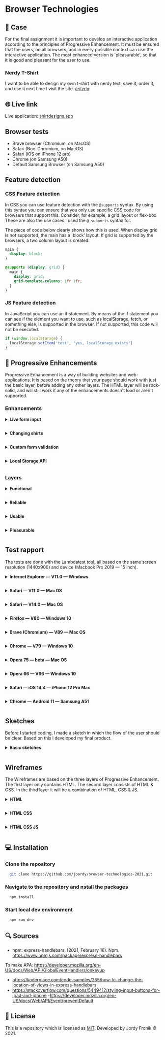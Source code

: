 # Browser Technologies

## 🔦 **Case**

For the final assignment it is important to develop an interactive application according to the principles of Progressive Enhancement. It must be ensured that the users, on all browsers, and in every possible context can use the interactive application. The most enhanced version is 'pleasurable', so that it is good and pleasant for the user to use.

### **Nerdy T-Shirt**

I want to be able to design my own t-shirt with nerdy text, save it, order it, and use it next time I visit the site. [_criteria_](https://github.com/cmda-minor-web/browser-technologies-2021/blob/master/course/Usecase-t-nerdy-shirt.md)

## 🌐 **Live link**

Live application: [shirtdesigns.app](https://shirtdesigns.herokuapp.com/)

## **Browser tests**

- Brave browser (Chromium, on MacOS)
- Safari (Non-Chromium, on MacOS)
- Safari (iOS on iPhone 12 pro)
- Chrome (on Samsung A50)
- Default Samsung Browser (on Samsung A50)

## **Feature detection**

### **CSS Feature detection**

In CSS you can use feature detection with the `@supports` syntax. By using this syntax you can ensure that you only use specific CSS code for browsers that support this. Consider, for example, a grid layout or flex-box. These are also the use cases I used the `@ supports` syntax for.

The piece of code below clearly shows how this is used. When display grid is not supported, the main has a 'block' layout. If grid is supported by the browsers, a two column layout is created.

```css
main {
  display: block;
}

@supports (display: grid) {
  main {
    display: grid;
    grid-template-columns: 1fr 1fr;
  }
}
```

### **JS Feature detection**

In JavaScript you can use an if statement. By means of the if statement you can see if the element you want to use, such as localStorage, fetch, or something else, is supported in the browser. If not supported, this code will not be executed.

```js
if (window.localStorage) {
  localStorage.setItem('test', 'yes, localStorage exists')
}
```

## 🚀 **Progressive Enhancements**

Progressive Enhancement is a way of building websites and web-applications. It is based on the theory that your page should work with just the basic layer, before adding any other layers. The HTML layer will be rock-solid, and will still work if any of the enhancements doesn't load or aren't supported.

### **Enhancements**

<details style="margin: 1em 0;">
  <summary style="margin: 1em 0; font-weight: 700;">Live form input</summary>

As a JavaScript enhancement I added a live form input, which means that the text that the user passes on, what they want on the shirt, is shown on the shirt in real time. This gives you as a user an idea of what the product will look like. Also when you press the radio button with the label black, the text-color will change to black, and vice versa.

This value below select all the elements you need from your HTML. Based on the `change` event, the displayed text color on the t-shirt will change to the selected color. The text will be displayed with the `onkeyup` event, which means on every key-press, the value will be updated.

```js
const liveInputField = () => {
  const printInput = document.querySelector('#printInput')
  const textPrint = document.querySelector('#textPrint')
  const textBlack = document.querySelector('input[value="black"]')
  const textWhite = document.querySelector('input[value="white"]')

  textBlack.addEventListener('change', (event) => {
    console.log(textBlack.value)
    textPrint.style.color = 'black'
  })

  textWhite.addEventListener('change', (event) => {
    console.log(textWhite.value)
    textPrint.style.color = 'white'
  })

  printInput.onkeyup = function () {
    textPrint.innerHTML = this.value
  }
}
```

</details>

<details style="margin: 1em 0;">
  <summary style="margin: 1em 0; font-weight: 700;">Changing shirts</summary>

When the user has chosen a specific color for his or her t-shirt, it is immediately displayed to the user using JavaScript. This makes it immediately clear what color the user has chosen.

With the function `shirtColorPicker` will be a default t-shirt color set. Because black is the first on the list, the default t-shirt color will be set to black. When the `colorValue` changes with the `change` event, the function `showCorrectShirt` updates the images and put a `display: block` on the chosen color. The rest of the images will get the property `display: none`, done with the `changeColors` function.

```js
const shirtColorPicker = () => {
  const colorValue = document.querySelector('#colorInput')
  const shirts = document.querySelectorAll('.shirts')
  const selectedShirt = document.querySelector(`.${colorValue.value}`)

  if (colorValue.value === 'black') {
    changeColors(shirts)
    selectedShirt.style.display = 'block'
    selectedShirt.style.maxWidth = '100%'
    selectedShirt.style.marginLeft = '0'
    selectedShirt.childNodes[3].style.width = '100%'
  }

  colorValue.addEventListener('change', showCorrectShirt)
}

const showCorrectShirt = () => {
  const colorValue = document.querySelector('#colorInput')
  const shirts = document.querySelectorAll('.shirts')
  const selectedShirt = document.querySelector(`.${colorValue.value}`)

  switch (colorValue.value) {
    default:
      changeColors(shirts)
      selectedShirt.style.display = 'block'
      selectedShirt.style.maxWidth = '100%'
      selectedShirt.style.margin = '0'
      selectedShirt.childNodes[3].style.width = '100%'
  }
}

const changeColors = (shirts) => {
  shirts.forEach((item) => {
    item.style.display = 'none'
  })
}
```

</details>

<details style="margin: 1em 0;">
  <summary style="margin: 1em 0; font-weight: 700;">Custom form validation</summary>

By disabling the standard form validation of HTML with javascript, and writing his own patterns for this, the user is obliged to write specific information in the input fields. For example, a name must match at least 2 characters, and an e-mail address must contain a '@' and '.'.

With the `productFormValidator` and `cartFormValidator` functions I created a custom form validator based on different statements. I removed the HTML validator & required attributes, to have a working JavaScript version. When the form will be submitted, the function will run through the different statements to check if everything is valid. When there is a input not valid, there will be a message added to the error box, and displayed on the user's screen. When all the checks are valid, and the error box will be empty, the form will be submitted.

```javascript
const productFormValidator = () => {
  const errorElement = document.getElementById('error')

  document.forms['productCart'].noValidate = true
  document.forms['productCart']['print'].required = false

  document.forms['productCart'].addEventListener('submit', (e) => {
    let errors = []

    if (printInput.value === '' || printInput.value == null) {
      errors.push('A print with more than 3 characters is required')
      printInput.focus()
    } else if (printInput.value.length < 3) {
      errors.push(
        `Your print is to short. Please fill in a print with minimal 3 characters`
      )
      printInput.focus()
    }

    if (errors.length > 0) {
      e.preventDefault()
      errorElement.innerText = errors.join(', ')
      errorElement.style.visibility = 'visible'
    }
  })
}
```

</details>

<details style="margin: 1em 0;">
  <summary style="margin: 1em 0; font-weight: 700;">Local Storage API</summary>

With the help of local storage, it is possible for the user to, once they have designed a shirt and sent it to the confirmation page, all information is stored in the local storage, so that they can come back here at a later time. to continue working with them. The local storage is emptied when the shirts are ordered.

After checking if localStorage exists, the script first checks if there is already a value defined inside the storage. When there is no local storage defined, and the order button is pressed, the function to store all the information inside localStorage will run. It will grap all the values from HTML with the `document.querySelector().value` and store these inside the localStorage of the browser. When localStorage is defined, but empty, it will place default values for the t-shirt color, text color and size with the `placeDefault` function. When localStorage is defined with specific values, the values will be stored in HTML with the `getOrderDetails` function.

```js
const SaveToLocalStorage = () => {
  if (window.localStorage) {
    let orderButton = document.querySelector('#orderButton')
    checkIfLocalIsDefined()
    orderButton.addEventListener('click', storeOrderDetails)
  }
}

const checkIfLocalIsDefined = () => {
  if (localStorage.getItem('ShirtColor') === null) {
    placeDefault()
  } else {
    getOrderDetails()
  }
}

const storeOrderDetails = () => {
  let color = document.querySelector('#colorInput').value
  let print = document.querySelector('#printInput').value
  let colorPrint = document.querySelector('input[type="radio"]:checked').value
  let size = document.querySelector('#size').value

  localStorage.setItem('ShirtColor', {
    color: '#ffffff',
    print: 'abc weg er mee',
  })

  localStorage.setItem('ShirtColor', color)
  localStorage.setItem('ShirtPrint', print)
  localStorage.setItem('ShirtColorPrint', colorPrint)
  localStorage.setItem('ShirtSize', size)
}

const getOrderDetails = () => {
  let color = localStorage.getItem('ShirtColor')
  let print = localStorage.getItem('ShirtPrint')
  let colorPrint = localStorage.getItem('ShirtColorPrint')
  let size = localStorage.getItem('ShirtSize')
  document.querySelector('#colorInput').value = color
  document.querySelector('#printInput').value = print
  document.querySelector('#size').value = size
  document.querySelector('#textPrint').innerHTML = colorPrint
  document.querySelector('input[type="radio"]').removeAttribute('checked')
  document.querySelector(`input[value="${colorPrint}"]`).checked = true
  document.querySelector('.shirts').style.display = 'none'
  document.querySelector(`.${color}`).style.display = 'block'
  document.querySelector(`.${color}`).style.maxWidth = 'unset'
  document.querySelector('#textPrint').style.color = colorPrint
}

const placeDefault = () => {
  document.querySelector('#colorInput').value = 'black'
  document.querySelector(`input[value="white"]`).checked = true
  document.querySelector('#size').value = 'm'
}
```

</details>

### **Layers**

<details style="margin: 1em 0;">
  <summary style="margin: 1em 0; font-weight: 700;">Functional</summary>

- HTML content works properly
- User can order t-shirt using form
- User can log in to add shirt to profile

The functional/Reliable layer only contains HTML. The site doesn't look that nice, but it will still work for the user. He can still customize a nerdy T-shirt and order it. The core functionality still works, but isn't that lovely to see.

</details>

<details style="margin: 1em 0;">
  <summary style="margin: 1em 0; font-weight: 700;">Reliable</summary>
  
  - Form validation works, user can't make small mistakes

The reliable layer is still pure html, but every HTML will be supported by the browser. For example, the images can be viewed and other html elements, such as `<details>`, are supported by the browser. Although it is not yet perfect. Some important elements are missing, so the website is not yet missing works optimally. Also the basic styling will be added, not every browser supports grid or flex-box, so it will be displayed as blocks. The form will be validated with the basic HTML validations, such as required, and correct type of E-mail address.

</details>

<details style="margin: 1em 0;">
  <summary style="margin: 1em 0; font-weight: 700;">Usable</summary>

- CSS adds extra styling

The usable layer is easy to use for the customer. All the HTML elements will be styled. The browser supports all the CSS selectors, and will add grid or flex-box to the layout. It already looks way better than the reliable layer, and is usable for the customer. Also buttons will be disabled when they aren't in use.

</details>

<details style="margin: 1em 0;">
  <summary style="margin: 1em 0; font-weight: 700;">Pleasurable</summary>

- Print will be displayed on shirt
- User can remove shirt by using swipe gestures on phone

The pleasurable layer contains functions that aren't necessary, but fun to use for the customer. There is a live input for the t-shirt, to display the print-text, directly on the t-shirt. Also the image of the t-shirt will be changed to the selected color. There is also a form validator which checks if you fill in a correct user ID, e-mail address, print and names. Not necessary, but definitely helpful. Also, when a customer designed a t-shirt, placed it in the shopping cart, and comes back later, the filled in details of this specific shirt will be stored on the product page.

</details>

## **Test rapport**

The tests are done with the Lambdatest tool, all based on the same screen resolution (1440x900) and device (Macbook Pro 2019 — 15 inch).

<details style="margin: 1em 0;">
  <summary style="margin: 1em 0; font-weight: 700;">Internet Explorer — V11.0 — Windows</summary>

Based on the test results (see screenshots below) I can conclude that my app is somewhat workable for Internet Explorer, but especially the menu here is difficult.

![Internet Explorer — V11.0 — Windows](https://user-images.githubusercontent.com/48051912/113212430-081fd700-9277-11eb-91a1-92875e6a3123.png)

</details>

<details style="margin: 1em 0;">
  <summary style="margin: 1em 0; font-weight: 700;">Safari — V11.0 — Mac OS</summary>
  
  This older version of Safari has a good support. It works exactly the same as the newest version (currently: 14.0). Only difference is the Pixel Per Inch, which is higher on the new version (based on same screen resolution).

![saf11](https://user-images.githubusercontent.com/48051912/113212547-33a2c180-9277-11eb-91ba-c1799e2e7820.png)

</details>

<details style="margin: 1em 0;">
  <summary style="margin: 1em 0; font-weight: 700;">Safari — V14.0 — Mac OS</summary>
  
During the developing process I've mainly worked with this browser (Safari) and Brave, so I'm not surprised with the looks of the application. All the functionalities work properly, and there isn't a small bug that doesn't work with this browser.

![saf14](https://user-images.githubusercontent.com/48051912/113212557-37cedf00-9277-11eb-89c7-bf2a7aeb535d.png)

</details>

<details style="margin: 1em 0;">
  <summary style="margin: 1em 0; font-weight: 700;">Firefox — V80 — Windows 10</summary>

On the slightly older version of FireFox the application still works fine. Only has it the same problem as Safari V11.0, the Pixel Per Inch seems higher on newer versions, the user will see more content on newer versions of the browser.

![firefox](https://user-images.githubusercontent.com/48051912/113215647-78305c00-927b-11eb-989e-1153e2a73772.png)

</details>

<details style="margin: 1em 0;">
  <summary style="margin: 1em 0; font-weight: 700;">Brave (Chromium) — V89 — Mac OS</summary>

During the developing process I've mainly worked with this browser (Brave) and Safari, so I'm not surprised with the looks of the application. All the functionalities work properly, and there isn't a small bug that doesn't work with this browser.

![Brave](https://user-images.githubusercontent.com/48051912/113215513-3d2e2880-927b-11eb-8bef-72a73e7e4a30.png)

</details>

<details style="margin: 1em 0;">
  <summary style="margin: 1em 0; font-weight: 700;">Chrome — V79 — Windows 10</summary>

On older versions of chrome is the support still decent. Unthought the select boxes has a fixed with, this version of Chrome doesn't recognize it. Further, the application works properly.

![Chrome 79](https://user-images.githubusercontent.com/48051912/113215517-3e5f5580-927b-11eb-9c33-47e2e055fb7e.png)

</details>

<details style="margin: 1em 0;">
  <summary style="margin: 1em 0; font-weight: 700;">Opera 75 — beta  — Mac OS</summary>
  
  The newest Opera version (which is currently is available as BETA) works fine with my application. It has the same results as every chromium, firefox or safari browser. Only the Pixels Per Inch is an issue here.

![Opera beta](https://user-images.githubusercontent.com/48051912/113215504-3a333800-927b-11eb-8f06-19f15232d01f.png)

</details>

<details style="margin: 1em 0;">
  <summary style="margin: 1em 0; font-weight: 700;">Opera 66 — V66  — Windows 10</summary>
  
  This version of Opera has the same problem as the older chrome browsers, unthought a defined with of the select boxes, the browser doesn't recognize it and puts an default value here.

![Opera 66](https://user-images.githubusercontent.com/48051912/113215490-369fb100-927b-11eb-99fe-56f30e5f4a85.png)

</details>

<details style="margin: 1em 0;">
  <summary style="margin: 1em 0; font-weight: 700;">Safari — iOS 14.4 — iPhone 12 Pro Max </summary>
  
  The Safari browser seems to work perfectly on the newest iPhone devices. There are no errors or mistakes to be found here.

![iphone](https://user-images.githubusercontent.com/48051912/113216002-0278c000-927c-11eb-8985-9fc1e5d2725d.png)

</details>

<details style="margin: 1em 0;">
  <summary style="margin: 1em 0; font-weight: 700;">Chrome — Android 11 — Samsung A51 </summary>

The Chrome browser of this android device seems to work exactly the same as the Safari browser on iOS. There aren't any mistakes to be found here.

![android chrome](https://user-images.githubusercontent.com/48051912/113215503-399aa180-927b-11eb-9e78-2c360dff7917.png)

</details>

## **Sketches**

Before I started coding, I made a sketch in which the flow of the user should be clear. Based on this I developed my final product.

  <details style="margin: 1em 0;">
    <summary style="margin: 1em 0; font-weight: 700;">Basic sketches</summary>
  
  ![IMG_0716](https://user-images.githubusercontent.com/48051912/111471911-b54c0880-8729-11eb-93fd-daf6b4a49948.jpg)
  
  </details>
  
  ## **Wireframes**
  
  The Wireframes are based on the three layers of Progressive Enhancement. The first layer only contains HTML. The second layer consists of HTML & CSS. In the third layer it will be a combination of HTML, CSS & JS.
  
  <details style="margin: 1em 0;">
    <summary style="margin: 1em 0; font-weight: 700;">HTML</summary>
  
  ![Nerdy T-Shirt HTML Wireframes](https://user-images.githubusercontent.com/48051912/113209748-b9bd0900-9273-11eb-9887-c325f1e4004a.png)
  
  </details>
  
  <details style="margin: 1em 0;">
    <summary style="margin: 1em 0; font-weight: 700;">HTML CSS</summary>
  
  ![Nerdy T-Shirt HTML CSS Wireframes](https://user-images.githubusercontent.com/48051912/113209395-503cfa80-9273-11eb-9abc-4c1cab855f84.png)
  
  </details>
  
  <details style="margin: 1em 0;">
    <summary style="margin: 1em 0; font-weight: 700;">HTML CSS JS</summary>
  
  ![Nerdy T-Shirt HTML CSS JS Wireframes](https://user-images.githubusercontent.com/48051912/113208782-7d3cdd80-9272-11eb-86d7-cd784a7f3f09.png)
  
  </details>

## 💻 **Installation**

### Clone the repository

```bash
  git clone https://github.com/joordy/browser-technologies-2021.git
```

### Navigate to the repository and nstall the packages

```bash
  npm install
```

### Start local dev environment

```bash
  npm run dev
```

## 🔍 **Sources**

- npm: express-handlebars. (2021, February 16). Npm. https://www.npmjs.com/package/express-handlebars

To make APA:
https://developer.mozilla.org/en-US/docs/Web/API/GlobalEventHandlers/onkeyup

- https://koderplace.com/code-samples/255/how-to-change-the-location-of-views-in-express-handlebars
- https://stackoverflow.com/questions/5449412/styling-input-buttons-for-ipad-and-iphone -https://developer.mozilla.org/en-US/docs/Web/API/Event/preventDefault

## 🔐 **License**

This is a repository which is licensed as [MIT](https://github.com/joordy/progressive-web-apps-2021/blob/master/LICENSE). Developed by Jordy Fronik ©️ 2021.

<!-- Add a link to your live demo in Github Pages 🌐-->

<!-- ☝️ replace this description with a description of your own work -->

<!-- replace the code in the /docs folder with your own, so you can showcase your work with GitHub Pages 🌍 -->

<!-- Add a nice poster image here at the end of the week, showing off your shiny frontend 📸 -->

<!-- Maybe a table of contents here? 📚 -->

<!-- How about a section that describes how to install this project? 🤓 -->

<!-- ...but how does one use this project? What are its features 🤔 -->

<!-- What external data source is featured in your project and what are its properties 🌠 -->

<!-- Maybe a checklist of done stuff and stuff still on your wishlist? ✅ -->

<!-- How about a license here? 📜 (or is it a licence?) 🤷 -->
